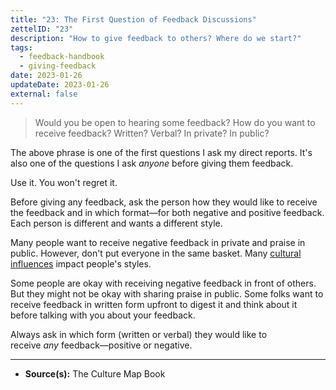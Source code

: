 ```yaml
---
title: "23: The First Question of Feedback Discussions"
zettelID: "23"
description: "How to give feedback to others? Where do we start?"
tags:
  - feedback-handbook
  - giving-feedback
date: 2023-01-26
updateDate: 2023-01-26
external: false
---
```


> Would you be open to hearing some feedback? How do you want to receive feedback? Written? Verbal? In private? In public?

The above phrase is one of the first questions I ask my direct reports. It's also one of the questions I ask _anyone_ before giving them feedback.

Use it. You won't regret it.

Before giving any feedback, ask the person how they would like to receive the feedback and in which format—for both negative and positive feedback. Each person is different and wants a different style.

Many people want to receive negative feedback in private and praise in public. However, don't put everyone in the same basket. Many [cultural influences](https://mediations.candost.blog/p/8-cross-cultural-communication) impact people's styles.

Some people are okay with receiving negative feedback in front of others. But they might not be okay with sharing praise in public. Some folks want to receive feedback in written form upfront to digest it and think about it before talking with you about your feedback.

Always ask in which form (written or verbal) they would like to receive _any_ feedback—positive or negative.

---

- **Source(s):** The Culture Map Book
